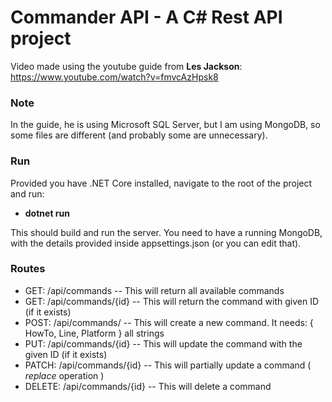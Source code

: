 # Commander API - A C# Rest API project

Video made using the youtube guide from **Les Jackson**: https://www.youtube.com/watch?v=fmvcAzHpsk8

### Note
In the guide, he is using Microsoft SQL Server, but I am using MongoDB, so some files are different (and probably some are unnecessary).

### Run
Provided you have .NET Core installed, navigate to the root of the project and run:
- **dotnet run**

This should build and run the server. You need to have a running MongoDB, with the details provided inside appsettings.json (or you can edit that).

### Routes
- GET: /api/commands -- This will return all available commands
- GET: /api/commands/{id} -- This will return the command with given ID (if it exists)
- POST: /api/commands/ -- This will create a new command. It needs: { HowTo, Line, Platform } all strings
- PUT: /api/commands/{id} -- This will update the command with the given ID (if it exists)
- PATCH: /api/commands/{id} -- This will partially update a command ( *replace* operation )
- DELETE: /api/commands/{id} -- This will delete a command
